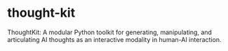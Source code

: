 # thought-kit
ThoughtKit: A modular Python toolkit for generating, manipulating, and articulating AI thoughts as an interactive modality in human-AI interaction.
